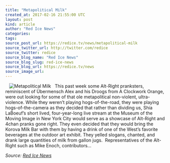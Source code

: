 ```yaml
---
title: "Metapolitical Milk"
created_at: 2017-02-16 21:55:00 UTC
layout: post
kind: article
author: "Red Ice News"
categories: 
tags: 
source_post_url: https://redice.tv/news/metapolitical-milk
source_twitter_url: http://twitter.com/redice
source_twitter: redice
source_blog_name: "Red Ice News"
source_blog_slug: red-ice-news
source_blog_url: https://redice.tv/news
source_image_url: 
---
```

<img align="left" hspace="12" alt="Metapolitical Milk" src="https://rdice.net/a/c/n/17/02162253-metamilks123.9cd7b47f.jpg"> This past week some Alt-Right pranksters, reminiscent of Übermensch Alex and his Droogs from A Clockwork Orange, were out looking for some of that ole metapolitical non-violent, ultra-violence. While they weren’t playing hogs-of-the-road, they were playing hogs-of-the-camera as they decided that rather than dividing us, Shia LaBoeuf’s short lived, four-year-long live stream at the Museum of the Moving Image in New York City would serve as a showcase of Alt-Right and 4chan pranks gone right. They even decided that they would bring the Korova Milk Bar with them by having a drink of one of the West’s favorite beverages at the outdoor art exhibit. They yelled slogans, chanted, and drank large quantities of milk from gallon jugs.  Representatives of the Alt-Right such as Mike Enoch, contributors&#8230;<div class="">
    <i>Source: <a href="https://redice.tv/news">Red Ice News</a></i>
</div>
